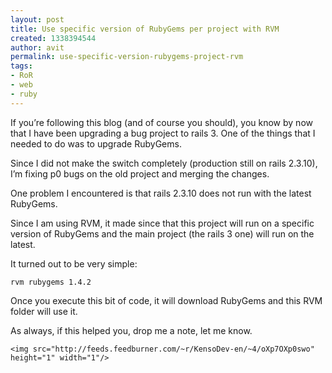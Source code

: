 ```yaml
---
layout: post
title: Use specific version of RubyGems per project with RVM
created: 1338394544
author: avit
permalink: use-specific-version-rubygems-project-rvm
tags:
- RoR
- web
- ruby
---
```

<p>If you’re following this blog (and of course you should), you know by now that I have been upgrading a bug project to rails 3. One of the things that I needed to do was to upgrade RubyGems.</p>

<p>Since I did not make the switch completely (production still on rails 2.3.10), I’m fixing p0 bugs on the old project and merging the changes.</p>

<p>One problem I encountered is that rails 2.3.10 does not run with the latest RubyGems.</p>

<p>Since I am using RVM, it made since that this project will run on a specific version of RubyGems and the main project (the rails 3 one) will run on the latest.</p>

<p>It turned out to be very simple:</p>
<div class='highlight'><pre><code class='bash'>rvm rubygems 1.4.2
</code></pre>
</div>
<p>Once you execute this bit of code, it will download RubyGems and this RVM folder will use it.</p>

<p>As always, if this helped you, drop me a note, let me know.</p>
      
    <img src="http://feeds.feedburner.com/~r/KensoDev-en/~4/oXp7OXp0swo" height="1" width="1"/>
